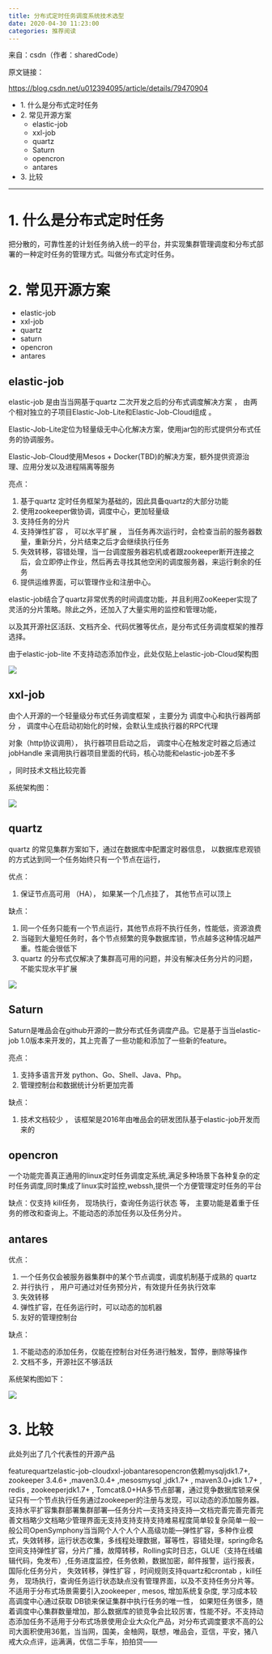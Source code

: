 ```yaml
---
title: 分布式定时任务调度系统技术选型
date: 2020-04-30 11:23:00
categories: 推荐阅读
---
```

来自：csdn（作者：sharedCode）

原文链接：

https://blog.csdn.net/u012394095/article/details/79470904

* 1\. 什么是分布式定时任务
* 2\. 常见开源方案
  * elastic-job
  * xxl-job
  * quartz
  * Saturn
  * opencron
  * antares
* 3\. 比较

---

1\. 什么是分布式定时任务
==============

把分散的，可靠性差的计划任务纳入统一的平台，并实现集群管理调度和分布式部署的一种定时任务的管理方式。叫做分布式定时任务。

2\. 常见开源方案
==========

* elastic-job
* xxl-job
* quartz
* saturn
* opencron
* antares

elastic-job
-----------

elastic-job 是由当当网基于quartz 二次开发之后的分布式调度解决方案 ， 由两个相对独立的子项目Elastic-Job-Lite和Elastic-Job-Cloud组成 。

Elastic-Job-Lite定位为轻量级无中心化解决方案，使用jar包的形式提供分布式任务的协调服务。

Elastic-Job-Cloud使用Mesos + Docker(TBD)的解决方案，额外提供资源治理、应用分发以及进程隔离等服务

亮点：

1. 基于quartz 定时任务框架为基础的，因此具备quartz的大部分功能
2. 使用zookeeper做协调，调度中心，更加轻量级
3. 支持任务的分片
4. 支持弹性扩容 ， 可以水平扩展 ， 当任务再次运行时，会检查当前的服务器数量，重新分片，分片结束之后才会继续执行任务
5. 失效转移，容错处理，当一台调度服务器宕机或者跟zookeeper断开连接之后，会立即停止作业，然后再去寻找其他空闲的调度服务器，来运行剩余的任务
6. 提供运维界面，可以管理作业和注册中心。

elastic-job结合了quartz非常优秀的时间调度功能，并且利用ZooKeeper实现了灵活的分片策略。除此之外，还加入了大量实用的监控和管理功能，

以及其开源社区活跃、文档齐全、代码优雅等优点，是分布式任务调度框架的推荐选择。

由于elastic-job-lite 不支持动态添加作业，此处仅贴上elastic-job-Cloud架构图

![](resources/E8D66DF845912F84201F62329E31BC74.png)

xxl-job
-------

由个人开源的一个轻量级分布式任务调度框架 ，主要分为 调度中心和执行器两部分 ， 调度中心在启动初始化的时候，会默认生成执行器的RPC代理

对象（http协议调用）， 执行器项目启动之后， 调度中心在触发定时器之后通过jobHandle 来调用执行器项目里面的代码，核心功能和elastic-job差不多

，同时技术文档比较完善

系统架构图：

![](resources/985130522BE4601F0170DAAED553DE62.jpg)

quartz
------

quartz 的常见集群方案如下，通过在数据库中配置定时器信息， 以数据库悲观锁的方式达到同一个任务始终只有一个节点在运行，

优点：

1. 保证节点高可用 （HA）， 如果某一个几点挂了， 其他节点可以顶上

缺点：

1. 同一个任务只能有一个节点运行，其他节点将不执行任务，性能低，资源浪费
2. 当碰到大量短任务时，各个节点频繁的竞争数据库锁，节点越多这种情况越严重。性能会很低下
3. quartz 的分布式仅解决了集群高可用的问题，并没有解决任务分片的问题，不能实现水平扩展

**![](resources/EF201989FC05CA2E88205B0B2DE12894.png)**

Saturn
------

Saturn是唯品会在github开源的一款分布式任务调度产品。它是基于当当elastic-job 1.0版本来开发的，其上完善了一些功能和添加了一些新的feature。

亮点：

1. 支持多语言开发 python、Go、Shell、Java、Php。
2. 管理控制台和数据统计分析更加完善

缺点：

1. 技术文档较少 ， 该框架是2016年由唯品会的研发团队基于elastic-job开发而来的

opencron
--------

一个功能完善真正通用的linux定时任务调度定系统,满足多种场景下各种复杂的定时任务调度,同时集成了linux实时监控,webssh,提供一个方便管理定时任务的平台

缺点：仅支持 kill任务， 现场执行，查询任务运行状态 等， 主要功能是着重于任务的修改和查询上。不能动态的添加任务以及任务分片。

antares
-------

优点：

1. 一个任务仅会被服务器集群中的某个节点调度，调度机制基于成熟的 quartz
2. 并行执行 ， 用户可通过对任务预分片，有效提升任务执行效率
3. 失效转移
4. 弹性扩容，在任务运行时，可以动态的加机器
5. 友好的管理控制台

缺点：

1. 不能动态的添加任务，仅能在控制台对任务进行触发，暂停，删除等操作
2. 文档不多，开源社区不够活跃

系统架构图如下：

![](resources/F3E43BBA2AE19B7F31375182A0E6473B.png)

3\. 比较
======

此处列出了几个代表性的开源产品

featurequartzelastic-job-cloudxxl-jobantaresopencron依赖mysqljdk1.7+, zookeeper 3.4.6+ ,maven3.0.4+ ,mesosmysql ,jdk1.7+ , maven3.0+jdk 1.7+ , redis , zookeeperjdk1.7+ , Tomcat8.0+HA多节点部署，通过竞争数据库锁来保证只有一个节点执行任务通过zookeeper的注册与发现，可以动态的添加服务器。支持水平扩容集群部署集群部署—任务分片—支持支持支持—文档完善完善完善完善文档略少文档略少管理界面无支持支持支持支持难易程度简单较复杂简单一般一般公司OpenSymphony当当网个人个人个人高级功能—弹性扩容，多种作业模式，失效转移，运行状态收集，多线程处理数据，幂等性，容错处理，spring命名空间支持弹性扩容，分片广播，故障转移，Rolling实时日志，GLUE（支持在线编辑代码，免发布）,任务进度监控，任务依赖，数据加密，邮件报警，运行报表，国际化任务分片， 失效转移，弹性扩容 ，时间规则支持quartz和crontab ，kill任务， 现场执行，查询任务运行状态缺点没有管理界面，以及不支持任务分片等。不适用于分布式场景需要引入zookeeper , mesos, 增加系统复杂度, 学习成本较高调度中心通过获取 DB锁来保证集群中执行任务的唯一性， 如果短任务很多，随着调度中心集群数量增加，那么数据库的锁竞争会比较厉害，性能不好。不支持动态添加任务不适用于分布式场景使用企业大众化产品，对分布式调度要求不高的公司大面积使用36氪，当当网，国美，金柚网，联想，唯品会，亚信，平安，猪八戒大众点评，运满满，优信二手车，拍拍贷——